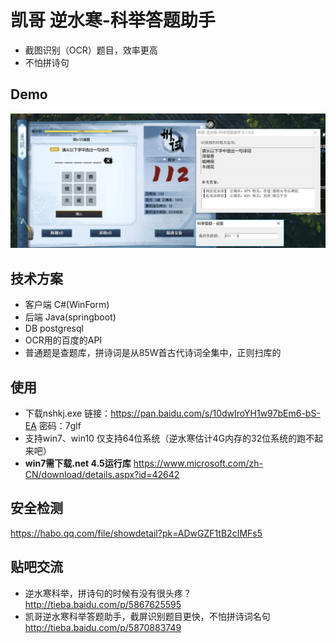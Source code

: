 # 凯哥 逆水寒-科举答题助手
- 截图识别（OCR）题目，效率更高
- 不怕拼诗句

## Demo
![效果图](./demo.jpg)

## 技术方案
- 客户端 C#(WinForm)
- 后端 Java(springboot)
- DB postgresql
- OCR用的百度的API
- 普通题是查题库，拼诗词是从85W首古代诗词全集中，正则扫库的

## 使用
- 下载nshkj.exe 链接：https://pan.baidu.com/s/10dwIroYH1w97bEm6-bS-EA 密码：7glf
- 支持win7、win10 仅支持64位系统（逆水寒估计4G内存的32位系统的跑不起来吧）
- **win7需下载.net 4.5运行库** https://www.microsoft.com/zh-CN/download/details.aspx?id=42642

## 安全检测
https://habo.qq.com/file/showdetail?pk=ADwGZF1tB2cIMFs5

## 贴吧交流
- 逆水寒科举，拼诗句的时候有没有很头疼？  http://tieba.baidu.com/p/5867625595
- 凯哥逆水寒科举答题助手，截屏识别题目更快，不怕拼诗词名句 http://tieba.baidu.com/p/5870883749